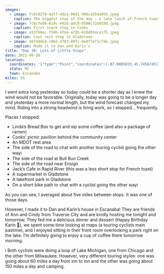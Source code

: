 ```yaml
---
images:
  - image: fc019270-4aff-4d2a-9691-906ca554a955.jpeg
    caption: The biggest stop of the day - a late lunch of French toast
  - image: 7c8cfe86-614c-493d-adc9-0580c72a019d.jpeg
    caption: First snack stop in Cooks
  - image: a53f60ec-f59b-47ea-a72b-610d814ce175.jpeg
    caption: Last rest stop in Gladstone
  - image: 46749d54-c062-4783-897c-9e8f7ef1c7de.jpeg
    caption: Made it to Dan and Karin’s
title: "Day 36: Lots of Little Stops"
date: 2022-06-26
location:
  coordinates: '{"type":"Point","coordinates":[-87.0805033,45.7456745]}'
  state: MI
  town: Escanaba
miles: 55
---
```

I went extra long yesterday so today could be a shorter day as I knew the wind would not be favorable. Originally, today was going to be a longer day and yesterday a more normal length, but the wind forecast changed my mind. Riding into a strong headwind is tiring work, so I stopped… frequently.

Places I stopped:
- Linda’s Bread Box to get and sip some coffee (and also a package of ramen)
- Cooks’ picnic pavilion behind the community center
- An MDOT rest area
- The side of the road to chat with another touring cyclist going the other wayℹ️
- The side of the road at Bull Run Creek
- The side of the road near Ensign
- Jack’s Cafe in Rapid River (this was a less short stop for French toast)
- A supermarket in Gladstone
- A lakefront park in Gladstone
- On a short bike path to chat with a cyclist going the other wayℹ️

As you can see, I averaged about five miles between stops. It was one of those days.

However, I made it to Dan and Karin’s house in Escanaba! They are friends of Ann and Cindy from Traverse City and are kindly hosting me tonight and tomorrow. They fed me a delicious dinner and dessert (Happy Birthday Karin 🥳), we spent some time looking at maps (a touring cyclists main pastime), and I enjoyed sitting in their front room overlooking a park right on the lake. I’m definitely going to enjoy a cup of coffee there tomorrow morning. 

ℹ️ Both cyclists were doing a loop of Lake Michigan, one from Chicago and the other from Milwaukee. However, very different touring styles: one was going about 60 miles a day from inn to inn and the other was going about 150 miles a day and camping. 